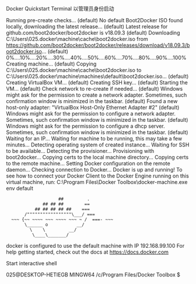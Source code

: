 Docker Quickstart Terminal	以管理员身份启动



Running pre-create checks...
(default) No default Boot2Docker ISO found locally, downloading the latest release...
(default) Latest release for github.com/boot2docker/boot2docker is v18.09.3
(default) Downloading C:\Users\025\.docker\machine\cache\boot2docker.iso from https://github.com/boot2docker/boot2docker/releases/download/v18.09.3/boot2docker.iso...
(default) 0%....10%....20%....30%....40%....50%....60%....70%....80%....90%....100%
Creating machine...
(default) Copying C:\Users\025\.docker\machine\cache\boot2docker.iso to C:\Users\025\.docker\machine\machines\default\boot2docker.iso...
(default) Creating VirtualBox VM...
(default) Creating SSH key...
(default) Starting the VM...
(default) Check network to re-create if needed...
(default) Windows might ask for the permission to create a network adapter. Sometimes, such confirmation window is minimized in the taskbar.
(default) Found a new host-only adapter: "VirtualBox Host-Only Ethernet Adapter #2"
(default) Windows might ask for the permission to configure a network adapter. Sometimes, such confirmation window is minimized in the taskbar.
(default) Windows might ask for the permission to configure a dhcp server. Sometimes, such confirmation window is minimized in the taskbar.
(default) Waiting for an IP...
Waiting for machine to be running, this may take a few minutes...
Detecting operating system of created instance...
Waiting for SSH to be available...
Detecting the provisioner...
Provisioning with boot2docker...
Copying certs to the local machine directory...
Copying certs to the remote machine...
Setting Docker configuration on the remote daemon...
Checking connection to Docker...
Docker is up and running!
To see how to connect your Docker Client to the Docker Engine running on this virtual machine, run: C:\Program Files\Docker Toolbox\docker-machine.exe env default



                        ##         .
                  ## ## ##        ==
               ## ## ## ## ##    ===
           /"""""""""""""""""\___/ ===
      ~~~ {~~ ~~~~ ~~~ ~~~~ ~~~ ~ /  ===- ~~~
           \______ o           __/
             \    \         __/
              \____\_______/

docker is configured to use the default machine with IP 192.168.99.100
For help getting started, check out the docs at https://docs.docker.com


Start interactive shell

025@DESKTOP-HETIEGB MINGW64 /c/Program Files/Docker Toolbox
$